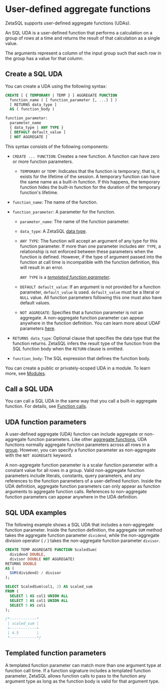 

<!-- mdlint off(WHITESPACE_LINE_LENGTH) -->

# User-defined aggregate functions 
<a id="udas"></a>

ZetaSQL supports user-defined aggregate functions (UDAs).

An SQL UDA is a user-defined function that
performs a calculation on a group of rows at a time and returns the result of
that calculation as a single value.

The arguments represent a column of the input group such that each row in the
group has a value for that column.

## Create a SQL UDA

You can create a UDA using the following syntax:

```sql
CREATE [ { TEMPORARY | TEMP } ] AGGREGATE FUNCTION
  function_name ( [ function_parameter [, ...] ] )
  [ RETURNS data_type ]
  AS ( function_body )

function_parameter:
  parameter_name
  { data_type | ANY TYPE }
  [ DEFAULT default_value ]
  [ NOT AGGREGATE ]
```

This syntax consists of the following components:

+ `CREATE ... FUNCTION`: Creates a new function. A function
  can have zero or more function parameters.

    + `TEMPORARY` or `TEMP`: Indicates that the function is temporary; that is,
      it exists for the lifetime of the session. A temporary function can have
      the same name as a built-in function. If this happens, the
      temporary function hides the built-in function for the duration of the
      temporary function's lifetime.
+ `function_name`: The name of the function.
+ `function_parameter`: A parameter for the function.

    + `parameter_name`: The name of the function parameter.

    + `data_type`: A ZetaSQL [data type][data-types].

    
    + `ANY TYPE`: The function will accept an argument of any type for this
      function parameter. If more than one parameter includes `ANY TYPE`,
      a relationship is not enforced between these parameters when the function
      is defined. However, if the type of argument passed into the function at
      call time is incompatible with the function definition, this will
      result in an error.

      `ANY TYPE` is a [_templated function parameter_][templated-parameters].
    

    
    + `DEFAULT default_value`: If an argument is not provided for a function
      parameter, `default_value` is used. `default_value` must be a literal
      or `NULL` value. All function parameters following this one
      must also have default values.
    

    
    + `NOT AGGREGATE`: Specifies that a function parameter is not an
      aggregate. A non-aggregate function parameter can appear anywhere in the
      function definition. You can learn more about UDAF parameters
      [here][aggregate-udf-parameters].
    
+ `RETURNS data_type`: Optional clause that specifies the data type
  that the function returns. ZetaSQL infers the result type
  of the function from the SQL function body when the `RETURN` clause is
  omitted.
+ `function_body`: The SQL expression that defines the function body.

You can create a public or privately-scoped
UDA in a module. To learn more,
see [Modules][modules].

[quoted-literals]: https://github.com/google/zetasql/blob/master/docs/lexical.md#quoted_literals

[modules]: https://github.com/google/zetasql/blob/master/docs/modules.md

## Call a SQL UDA

You can call a SQL UDA in the same way that you call a built-in
aggregate function. For details, see [Function calls][function-calls].

## UDA function parameters 
<a id="aggregate_udf_parameters"></a>

A user-defined aggregate (UDA) function can include aggregate or non-aggregate
function parameters. Like other [aggregate functions][aggregate-fns-link],
UDA functions normally aggregate function parameters across all rows in a
[group][group-by-link]. However, you can specify a function parameter as
non-aggregate with the `NOT AGGREGATE` keyword.

A non-aggregate function parameter is a scalar function parameter with a
constant value for all rows in a group. Valid non-aggregate function parameters
include literals, constants, query parameters, and any references to the
function parameters of a user-defined function. Inside the UDA definition,
aggregate function parameters can only appear as function arguments to aggregate
function calls. References to non-aggregate function parameters can appear
anywhere in the UDA definition.

## SQL UDA examples

The following example shows a SQL UDA that includes a non-aggregate
function parameter. Inside the function definition, the aggregate `SUM` method
takes the aggregate function parameter `dividend`, while the non-aggregate
division operator ( `/` ) takes the non-aggregate function parameter `divisor`.

```sql
CREATE TEMP AGGREGATE FUNCTION ScaledSum(
  dividend DOUBLE,
  divisor DOUBLE NOT AGGREGATE)
RETURNS DOUBLE
AS (
  SUM(dividend) / divisor
);

SELECT ScaledSum(col1, 2) AS scaled_sum
FROM (
  SELECT 1 AS col1 UNION ALL
  SELECT 3 AS col1 UNION ALL
  SELECT 5 AS col1
);

/*------------*
 | scaled_sum |
 +------------+
 | 4.5        |
 *------------*/
```

## Templated function parameters

A templated function parameter can match more than one argument type at
function call time. If a function signature includes a
templated function parameter, ZetaSQL allows function calls
to pass to the function any argument type as long as the function body is
valid for that argument type.

<!-- mdlint off(WHITESPACE_LINE_LENGTH) -->

[templated-parameters]: #templated_function_parameters

[data-types]: https://github.com/google/zetasql/blob/master/docs/data-types.md

[function-calls]: https://github.com/google/zetasql/blob/master/docs/functions-reference.md

[aggregate-udf-parameters]: #aggregate_udf_parameters

[group-by-link]: https://github.com/google/zetasql/blob/master/docs/query-syntax.md#group_by_clause

[aggregate-fns-link]: https://github.com/google/zetasql/blob/master/docs/aggregate-function-calls.md

<!-- mdlint on -->

